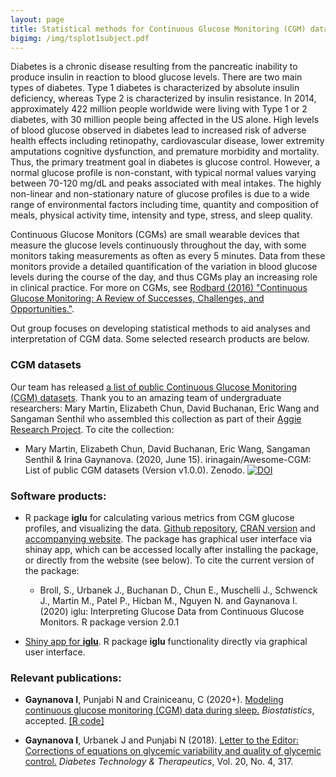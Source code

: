 ```yaml
---
layout: page
title: Statistical methods for Continuous Glucose Monitoring (CGM) data
bigimg: /img/tsplot1subject.pdf
---
```


Diabetes is a chronic disease resulting from the pancreatic inability to produce insulin in reaction to blood glucose levels. There are two main types of diabetes. Type 1 diabetes is characterized by absolute insulin deficiency, whereas Type 2 is characterized by insulin resistance. In 2014, approximately $422$ million people worldwide were living with Type 1 or 2 diabetes, with $30$ million people being affected in the US alone.  High levels of blood glucose observed in diabetes lead to increased risk of adverse health effects including retinopathy, cardiovascular disease, lower extremity amputations  cognitive dysfunction, and premature morbidity and mortality. Thus, the primary treatment goal in diabetes is glucose control. However, a normal glucose profile is non-constant, with typical normal values varying between $70$-$120$ mg/dL and peaks associated with meal intakes. The highly non-linear and non-stationary nature of glucose profiles is due to a wide range of environmental factors including time, quantity and composition of meals, physical activity time, intensity and type, stress, and sleep quality.

Continuous Glucose Monitors (CGMs) are small wearable devices that measure the glucose levels continuously throughout the day, with some monitors taking measurements as often as every 5 minutes. Data from these monitors provide a detailed quantification of the variation in blood glucose levels during the course of the day, and thus CGMs play an increasing role in clinical practice. For more on CGMs, see [Rodbard (2016) "Continuous Glucose Monitoring: A Review of Successes, Challenges, and Opportunities."](https://doi.org/10.1089/dia.2015.0417).

Out group focuses on developing statistical methods to aid analyses and interpretation of CGM data. Some selected research products are below.

### CGM datasets

Our team has released [a list of public Continuous Glucose Monitoring (CGM) datasets](https://github.com/irinagain/Awesome-CGM). Thank you to an amazing team of undergraduate researchers: Mary Martin, Elizabeth Chun, David Buchanan, Eric Wang and Sangaman Senthil who assembled this collection as part of their [Aggie Research Project](https://aggieresearch.tamu.edu). To cite the collection:

 * Mary Martin, Elizabeth Chun, David Buchanan, Eric Wang, Sangaman Senthil & Irina Gaynanova. (2020, June 15). irinagain/Awesome-CGM: List of public CGM datasets (Version v1.0.0). Zenodo. [![DOI](https://zenodo.org/badge/267687517.svg)](https://zenodo.org/badge/latestdoi/267687517)
 


### Software products:
 * R package **iglu** for calculating various metrics from CGM glucose profiles, and visualizing the data. [Github repository](https://github.com/irinagain/iglu), [CRAN version]((https://cran.rstudio.com/web/packages/iglu/index.html)) and [accompanying website](https://irinagain.github.io/iglu/). The package has graphical user interface via shinay app, which can be accessed locally after installing the package, or directly from the website (see below). To cite the current version of the package:
 
    * Broll, S., Urbanek J., Buchanan D., Chun E., Muschelli J., Schwenck J., Martin M., Patel P., Hicban M., Nguyen N. and Gaynanova I. (2020) iglu: Interpreting Glucose Data from Continuous Glucose Monitors. R package version 2.0.1
 
 
 * [Shiny app for **iglu**](https://irinagain.shinyapps.io/shiny_iglu/). R package **iglu** functionality directly via graphical user interface.


### Relevant publications:

 * **Gaynanova I**, Punjabi N and Crainiceanu, C (2020+). [Modeling continuous glucose monitoring (CGM) data during sleep.](https://doi.org/10.1093/biostatistics/kxaa023) *Biostatistics*, accepted. [[R code]](irinagain/cgm-multi-level-beta)

 * **Gaynanova I**, Urbanek J and Punjabi N (2018). [Letter to the Editor: Corrections of equations on glycemic variability and quality of glycemic control.](https://www.liebertpub.com/doi/pdfplus/10.1089/dia.2018.0057) *Diabetes Technology & Therapeutics*, Vol. 20, No. 4, 317.